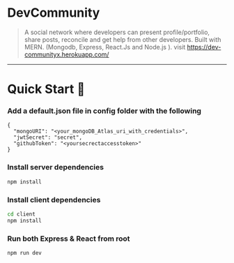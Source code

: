 # DevCommunity


> A social network where developers can present profile/portfolio, share posts, reconcile and get help from other developers. Built with MERN. (Mongodb, Express, 
> React.Js and Node.js ).
> visit https://dev-communityx.herokuapp.com/


---

# Quick Start 🚀

### Add a default.json file in config folder with the following

```
{
  "mongoURI": "<your_mongoDB_Atlas_uri_with_credentials>",
  "jwtSecret": "secret",
  "githubToken": "<yoursecrectaccesstoken>"
}
```

### Install server dependencies

```bash
npm install
```

### Install client dependencies

```bash
cd client
npm install
```

### Run both Express & React from root

```bash
npm run dev
```


